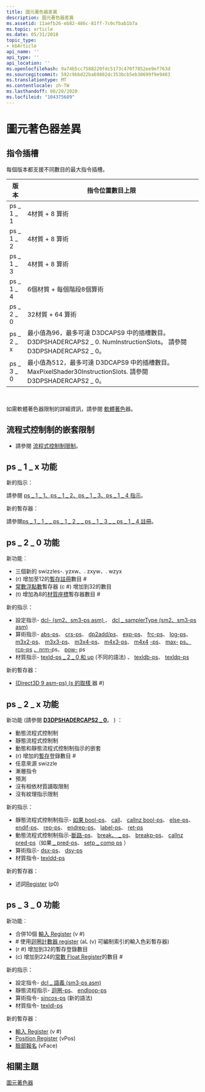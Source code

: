 ```yaml
---
title: 圖元著色器差異
description: 圖元著色器差異
ms.assetid: 11aefb26-eb82-486c-81ff-7c0cfbab1b7a
ms.topic: article
ms.date: 05/31/2018
topic_type:
- kbArticle
api_name: ''
api_type: ''
api_location: ''
ms.openlocfilehash: 9a74b5cc7588220fdc5173c470f7852ee9ef763d
ms.sourcegitcommit: 592c9bbd22ba69802dc353bcb5eb30699f9e9403
ms.translationtype: MT
ms.contentlocale: zh-TW
ms.lasthandoff: 08/20/2020
ms.locfileid: "104375689"
---
```

# <a name="pixel-shader-differences"></a>圖元著色器差異

## <a name="instruction-slots"></a>指令插槽

每個版本都支援不同數目的最大指令插槽。



| 版本  | 指令位置數目上限                                                                                   |
|----------|-----------------------------------------------------------------------------------------------------------------------|
| ps \_ 1 \_ 1 | 4材質 + 8 算術                                                                                              |
| ps \_ 1 \_ 2 | 4材質 + 8 算術                                                                                              |
| ps \_ 1 \_ 3 | 4材質 + 8 算術                                                                                              |
| ps \_ 1 \_ 4 | 6個材質 + 每個階段8個算術                                                                                    |
| ps \_ 2 \_ 0 | 32材質 + 64 算術                                                                                            |
| ps \_ 2 \_ x | 最小值為96，最多可達 D3DCAPS9 中的插槽數目。D3DPSHADERCAPS2 \_ 0. NumInstructionSlots。 請參閱 D3DPSHADERCAPS2 \_ 0。 |
| ps \_ 3 \_ 0 | 最小值為512，最多可達 D3DCAPS9 中的插槽數目。MaxPixelShader30InstructionSlots. 請參閱 D3DPSHADERCAPS2 \_ 0。      |



 

如需軟體著色器限制的詳細資訊，請參閱 [軟體著色](dx9-graphics-reference-asm-software-shaders.md)器。

## <a name="flow-control-nesting-limits"></a>流程式控制制的嵌套限制

-   請參閱 [流程式控制制限制](dx9-graphics-reference-asm-ps-instructions-flow-control.md)。

## <a name="ps_1_x-features"></a>ps \_ 1 \_ x 功能

新的指示：

請參閱 [ps \_ 1 \_ 1、ps \_ 1 \_ 2、ps \_ 1 \_ 3、ps \_ 1 \_ 4 指示](dx9-graphics-reference-asm-ps-instructions-ps-1-x.md)。

新的暫存器：

請參閱[ps \_ 1 \_ 1 \_ \_ ps \_ 1 \_ 2 \_ \_ ps \_ 1 \_ 3 \_ \_ ps \_ 1 \_ 4 註冊](dx9-graphics-reference-asm-ps-registers-ps-1-x.md)。

## <a name="ps_2_0-features"></a>ps \_ 2 \_ 0 功能

新功能︰

-   三個新的 swizzles-. yzxw、. zxyw、. wzyx
-    (r) 增加至12的[暫存註冊](dx9-graphics-reference-asm-ps-registers-temporary.md)數目 \#
-   [常數浮點數](dx9-graphics-reference-asm-ps-registers-constant-float.md)暫存器 (c \#) 增加到32的數目
-    (t) 增加為8的[材質座標](dx9-graphics-reference-asm-ps-registers-texture-coordinate.md)暫存器數目 \#

新的指示：

-   設定指示- [dcl- (sm2、sm3-ps asm) ](dcl---ps.md)、 [dcl \_ samplerType (sm2、sm3-ps asm) ](dcl-samplertype---ps.md)
-   算術指示- [abs-ps](abs---ps.md)、 [crs-ps](crs---ps.md)、 [dp2add/ps](dp2add---ps.md)、 [exp-ps](exp---ps.md)、 [frc-ps](frc---ps.md)、 [log-ps](log---ps.md)、 [m3x2-ps](m3x2---ps.md)、 [m3x3-ps](m3x3---ps.md)、 [m3x4-ps](m3x4---ps.md)、 [m4x3-ps](m4x3---ps.md)、 [m4x4](m4x4---ps.md) [-ps](nrm---ps.md)、 [max-](max---ps.md) [ps、](min---ps.md) [rcp-ps](rcp---ps.md) [、nrm-](rsq---ps.md)ps、 [](pow---ps.md) [pow-](sincos---ps.md) ps
-   材質指示- [texld-ps \_ 2 \_ 0 和 up](texld---ps-2-0.md) (不同的語法) 、 [texldb-ps](texldb---ps.md)、 [texldp-ps](texldp---ps.md)

新的暫存器：

-   [ (Direct3D 9 asm-ps)  (s 的取樣 ](dx9-graphics-reference-asm-ps-registers-sampler.md) 器 \#) 

## <a name="ps_2_x-features"></a>ps \_ 2 \_ x 功能

新功能 (請參閱 [**D3DPSHADERCAPS2 \_ 0**](/windows/desktop/api/d3d9caps/ns-d3d9caps-d3dpshadercaps2_0)。 ) ：

-   動態流程式控制制
-   靜態流程式控制制
-   動態和靜態流程式控制制指示的嵌套
-    (r) 增加的[暫存](dx9-graphics-reference-asm-ps-registers-temporary.md)登錄數目 \#
-   任意來源 swizzle
-   漸層指令
-   預測
-   沒有相依材質讀取限制
-   沒有紋理指示限制

新的指示：

-   靜態流程式控制制指示- [如果 bool-ps](if-bool---ps.md)、 [call](call---ps.md)、 [callnz bool-ps](callnz-bool---ps.md)、 [else-ps](else---ps.md)、 [endif-ps](endif---ps.md)、 [rep-ps](rep---ps.md)、 [endrep-ps](endrep---ps.md)、 [label-ps](label---ps.md)、 [ret-ps](ret---ps.md)
-   動態流程式控制制指示-[斷路-ps](break---ps.md)、 [break、 \_ ps](break-comp---ps.md)、 [breakp-ps](break-p---ps.md)、 [callnz pred-ps](callnz-pred---ps.md)（如果[ \_ ](if-comp---ps.md) [pred-ps](if-pred---ps.md)、 [setp \_ comp ps](setp-comp---ps.md) ）
-   算術指示- [dsx-ps](dsx---ps.md)、 [dsy-ps](dsy---ps.md)
-   材質指令- [texldd-ps](texldd---ps.md)

新的暫存器：

-   述詞[Register](dx9-graphics-reference-asm-ps-registers-predicate.md) (p0) 

## <a name="ps_3_0-features"></a>ps \_ 3 \_ 0 功能

新功能︰

-   合併10個 [輸入 Register](dx9-graphics-reference-asm-ps-registers-ps-3-0.md) (v \#) 
-   [](dx9-graphics-reference-asm-ps-registers-input-color.md) \# 使用[迴圈計數器 register](dx9-graphics-reference-asm-ps-registers-loop-counter.md) (aL (v) 可編制索引的輸入色彩暫存器) 
-    (r [](dx9-graphics-reference-asm-ps-registers-temporary.md) \#) 增加到32的暫存登錄數目
-    (c) 增加到224的[常數 Float Register](dx9-graphics-reference-asm-ps-registers-constant-float.md)的數目 \#

新的指示：

-   設定指令- [dcl \_ 語義 (sm3-ps asm) ](dcl-usage---ps.md)
-   靜態流程指示- [迴圈-ps](loop---ps.md)、 [endloop-ps](endloop---ps.md)
-   算術指令- [sincos-ps](sincos---ps.md) (新的語法) 
-   材質指令- [texldl-ps](texldl---ps.md)

新的暫存器：

-   [輸入 Register](dx9-graphics-reference-asm-ps-registers-ps-3-0.md) (v \#) 
-   [Position Register](dx9-graphics-reference-asm-ps-registers-ps-3-0.md) (vPos) 
-   [臉部報名](dx9-graphics-reference-asm-ps-registers-ps-3-0.md) (vFace) 

## <a name="related-topics"></a>相關主題

<dl> <dt>

[圖元著色器](dx9-graphics-reference-asm-ps.md)
</dt> </dl>

 

 